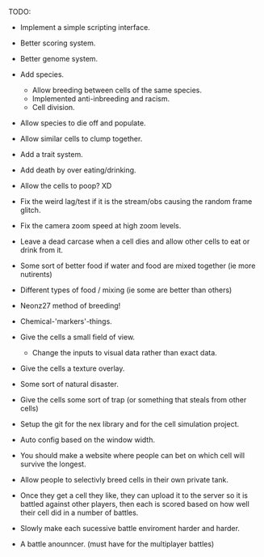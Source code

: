TODO: 

- Implement a simple scripting interface.

- Better scoring system.
- Better genome system.

- Add species.
    - Allow breeding between cells of the same species.
    - Implemented anti-inbreeding and racism.
    - Cell division.

- Allow species to die off and populate.
- Allow similar cells to clump together.
- Add a trait system.
- Add death by over eating/drinking.
- Allow the cells to poop? XD

- Fix the weird lag/test if it is the stream/obs causing the random frame glitch.
- Fix the camera zoom speed at high zoom levels.

- Leave a dead carcase when a cell dies and allow other cells to eat or drink from it.

- Some sort of better food if water and food are mixed together (ie more nutirents)
- Different types of food / mixing (ie some are better than others)

- Neonz27 method of breeding!
- Chemical-'markers'-things.

- Give the cells a small field of view.
    - Change the inputs to visual data rather than exact data.

- Give the cells a texture overlay.
- Some sort of natural disaster.

- Give the cells some sort of trap (or something that steals from other cells)

- Setup the git for the nex library and for the cell simulation project.

- Auto config based on the window width.

- You should make a website where people can bet on which cell will survive the longest.

- Allow people to selectivly breed cells in their own private tank.
- Once they get a cell they like, they can upload it to the server so it is battled against other players, then each is scored based on how well their cell did in a number of battles.
- Slowly make each sucessive battle enviroment harder and harder.

- A battle anounncer. (must have for the multiplayer battles)
